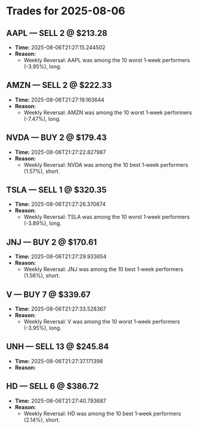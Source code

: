 # Trades for 2025-08-06

## AAPL — SELL 2 @ $213.28
- **Time:** 2025-08-06T21:27:15.244502
- **Reason:**
  - Weekly Reversal: AAPL was among the 10 worst 1‑week performers (-3.95%), long.

## AMZN — SELL 2 @ $222.33
- **Time:** 2025-08-06T21:27:19.163644
- **Reason:**
  - Weekly Reversal: AMZN was among the 10 worst 1‑week performers (-7.47%), long.

## NVDA — BUY 2 @ $179.43
- **Time:** 2025-08-06T21:27:22.827987
- **Reason:**
  - Weekly Reversal: NVDA was among the 10 best 1‑week performers (1.57%), short.

## TSLA — SELL 1 @ $320.35
- **Time:** 2025-08-06T21:27:26.370674
- **Reason:**
  - Weekly Reversal: TSLA was among the 10 worst 1‑week performers (-3.89%), long.

## JNJ — BUY 2 @ $170.61
- **Time:** 2025-08-06T21:27:29.933654
- **Reason:**
  - Weekly Reversal: JNJ was among the 10 best 1‑week performers (1.56%), short.

## V — BUY 7 @ $339.67
- **Time:** 2025-08-06T21:27:33.528367
- **Reason:**
  - Weekly Reversal: V was among the 10 worst 1‑week performers (-3.95%), long.

## UNH — SELL 13 @ $245.84
- **Time:** 2025-08-06T21:27:37.171398
- **Reason:**

## HD — SELL 6 @ $386.72
- **Time:** 2025-08-06T21:27:40.793687
- **Reason:**
  - Weekly Reversal: HD was among the 10 best 1‑week performers (2.14%), short.

